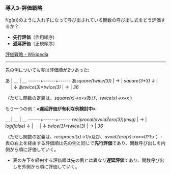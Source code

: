 ### 導入3-評価戦略

f(g(a))のように入れ子になって呼び出されている関数の呼び出し式をどう評価するか？

- **先行評価**（作用順序)
- **遅延評価**（正規順序）

[評価戦略 - Wikipedia](https://ja.wikipedia.org/wiki/評価戦略)

-------------------

先の例についても実は評価順が2つあった:

あ | ＿ | ＿
------+------+------
 あ*square(twice(3))* | → | *square(3+3)*
↓ | 　 | ↓
あ*twice(3)×twice(3)* | → | *36*

（ただし関数の定義は、*square(x)→x×x*及び、*twice(x)→x+x* ）

もう一つの例：**<遅延評価が有利な例検討中>**

＿ | ＿ | ＿
------+------+------
 *reciprocal(avoidZero(3))(msg)* | → | *log(false)*
 ↓ | 　 | ↓
 *twice(3)×twice(3)* | → | *36*

（ただし関数の定義は、*reciprocal(x)→1/x*及び、*avoidZero(x)→x==0?1:x* ）- 表の右上を経由する評価順は先の例と同じで**先行評価**であり、関数呼び出しを内側から順に評価していく。

- 表の左下を経由する評価順は先の例とは異なり**遅延評価**であり、関数呼び出しを外側から順に評価していく。

